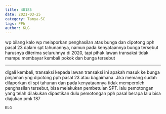```yaml
---
title: 48185
date: 2021-03-25
category: Tanya-SC
tags: PPh
author: KLG
---
```


wp bilang kalo wp melaporkan penghasilan atas bunga dan dipotong pph pasal 23 dalam spt tahunannya, namun pada kenyataannya bunga tersebut harusnya diterima seluruhnya di 2020, tapi pihak lawan transaksi tidak mampu membayar kembali pokok dan bunga tersebut

---

digali kembali, transaksi kepada lawan transaksi ini apakah masuk ke bunga pinjaman yng dipotong pph pasal 23 atau bagaimana. Jika memang sudah dilaporkan di spt tahunan dan pada kenyataannya tidak memperoleh penghasilan tersebut, bisa melakukan pembetulan SPT. lalu pemotongan yang telah dilakukan dipastikan dulu pemotongan pph pasal berapa lalu bisa diajukan pmk 187

`KLG`
